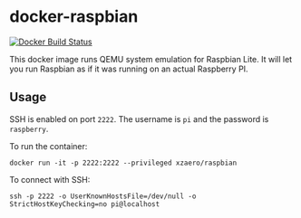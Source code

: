 
# docker-raspbian

[![Docker Build Status](https://img.shields.io/docker/build/xzaero/raspbian.svg)](https://hub.docker.com/r/xzaero/raspbian/)

This docker image runs QEMU system emulation for Raspbian Lite.
It will let you run Raspbian as if it was running on an actual Raspberry PI.

## Usage

SSH is enabled on port `2222`. The username is `pi` and the password is `raspberry`.

To run the container:

`docker run -it -p 2222:2222 --privileged xzaero/raspbian`

To connect with SSH:

`ssh -p 2222 -o UserKnownHostsFile=/dev/null -o StrictHostKeyChecking=no pi@localhost`
